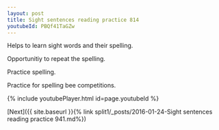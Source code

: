 ```yaml
---
layout: post
title: Sight sentences reading practice 814
youtubeId: PBQf41TaGZw
---
```

 
 
Helps to learn sight words and their spelling.

Opportunitiy to repeat the spelling. 

Practice spelling. 
 
Practice for spelling bee competitions. 
 
{% include youtubePlayer.html id=page.youtubeId %}
 
 

[Next]({{ site.baseurl }}{% link  split1/_posts/2016-01-24-Sight sentences reading practice 941.md%})
 
